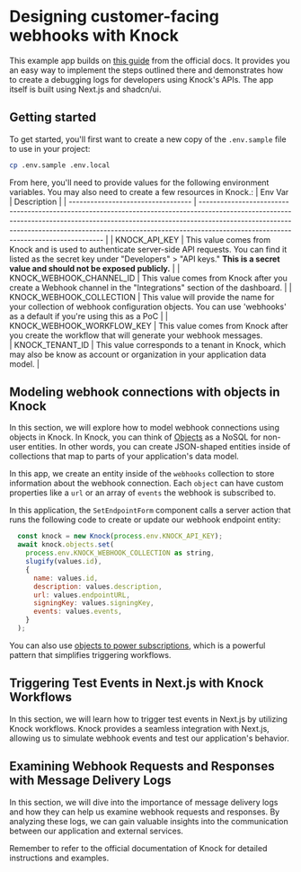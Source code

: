 # Designing customer-facing webhooks with Knock

This example app builds on [this guide](https://docs.knock.app/guides/customer-webhooks) from the official docs. It provides you an easy way to implement the steps outlined there and demonstrates how to create a debugging logs for developers using Knock's APIs. The app itself is built using Next.js and shadcn/ui.

## Getting started

To get started, you'll first want to create a new copy of the `.env.sample` file to use in your project:

```bash
cp .env.sample .env.local
```

From here, you'll need to provide values for the following environment variables. You may also need to create a few resources in Knock.:
| Env Var | Description |
| ---------------------------------- | --------------------------------------------------------------------------------------------------------------------------------------------------------------------------------------------------------------------------------------------------------------------------------------------- |
| KNOCK_API_KEY | This value comes from Knock and is used to authenticate server-side API requests. You can find it listed as the secret key under "Developers" > "API keys." **This is a secret value and should not be exposed publicly.** |
| KNOCK_WEBHOOK_CHANNEL_ID | This value comes from Knock after you create a Webhook channel in the "Integrations" section of the dashboard. |
| KNOCK_WEBHOOK_COLLECTION | This value will provide the name for your collection of webhook configuration objects. You can use 'webhooks' as a default if you're using this as a PoC |
| KNOCK_WEBHOOK_WORKFLOW_KEY | This value comes from Knock after you create the workflow that will generate your webhook messages.  
| KNOCK_TENANT_ID | This value corresponds to a tenant in Knock, which may also be know as account or organization in your application data model. |

## Modeling webhook connections with objects in Knock

In this section, we will explore how to model webhook connections using objects in Knock. In Knock, you can think of [Objects](https://docs.knock.app/concepts/objects) as a NoSQL for non-user entities. In other words, you can create JSON-shaped entities inside of collections that map to parts of your application's data model.

In this app, we create an entity inside of the `webhooks` collection to store information about the webhook connection. Each `object` can have custom properties like a `url` or an array of `events` the webhook is subscribed to.

In this application, the `SetEndpointForm` component calls a server action that runs the following code to create or update our webhook endpoint entity:

```javascript
  const knock = new Knock(process.env.KNOCK_API_KEY);
  await knock.objects.set(
    process.env.KNOCK_WEBHOOK_COLLECTION as string,
    slugify(values.id),
    {
      name: values.id,
      description: values.description,
      url: values.endpointURL,
      signingKey: values.signingKey,
      events: values.events,
    }
  );
```

You can also use [objects to power subscriptions](https://docs.knock.app/concepts/objects#object-subscribers), which is a powerful pattern that simplifies triggering workflows.

## Triggering Test Events in Next.js with Knock Workflows

In this section, we will learn how to trigger test events in Next.js by utilizing Knock workflows. Knock provides a seamless integration with Next.js, allowing us to simulate webhook events and test our application's behavior.

## Examining Webhook Requests and Responses with Message Delivery Logs

In this section, we will dive into the importance of message delivery logs and how they can help us examine webhook requests and responses. By analyzing these logs, we can gain valuable insights into the communication between our application and external services.

Remember to refer to the official documentation of Knock for detailed instructions and examples.
